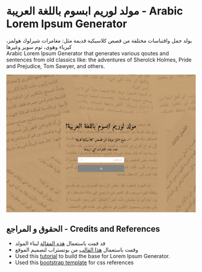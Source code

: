# مولد لوريم ابسوم باللغة العريبة - Arabic Lorem Ipsum Generator
يولد جمل واقتباسات مختلفة من قصص كلاسيكية قديمة مثل: مغامرات شيرلوك هولمز، كبرياء وهوى، توم سوير وغيرها
<br>Arabic Lorem Ipsum Generator that generates various qoutes and sentences from old classics like: the adventures of Sherolck Holmes, Pride and Prejudice, Tom Sawyer, and others.

![](/Screenshot.png?raw=true)

## الحقوق و المراجع - Credits and References

- قد قمت باستعمال [هذه المقالة](https://hackernoon.com/creating-a-lorem-ipsum-generator-with-node-and-express-9e1af0b31c86) لبناء 
المولد
- وقمت باستعمال [هذا القالب](https://startbootstrap.com/template-overviews/coming-soon/) من بوتستراب لتصميم الموقع
- Used this [tutorial](https://hackernoon.com/creating-a-lorem-ipsum-generator-with-node-and-express-9e1af0b31c86) to build the base for Lorem Ipsum Generator.
- Used this [bootstrap template](https://startbootstrap.com/template-overviews/coming-soon/) for css references

